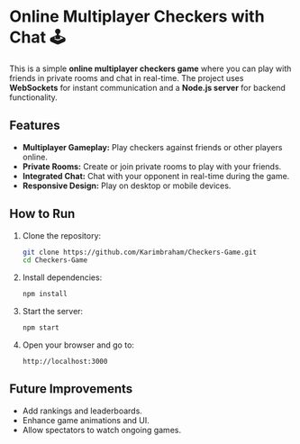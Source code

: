 # Online Multiplayer Checkers with Chat 🕹️

This is a simple **online multiplayer checkers game** where you can play with friends in private rooms and chat in real-time. The project uses **WebSockets** for instant communication and a **Node.js server** for backend functionality.

## Features 

- **Multiplayer Gameplay:** Play checkers against friends or other players online.
- **Private Rooms:** Create or join private rooms to play with your friends.
- **Integrated Chat:** Chat with your opponent in real-time during the game.
- **Responsive Design:** Play on desktop or mobile devices.

## How to Run 

1. Clone the repository:
   ```bash
   git clone https://github.com/Karimbraham/Checkers-Game.git
   cd Checkers-Game
   ```

2. Install dependencies:
   ```bash
   npm install
   ```

3. Start the server:
   ```bash
   npm start
   ```

4. Open your browser and go to:
   ```
   http://localhost:3000
   ```

## Future Improvements 

- Add rankings and leaderboards.
- Enhance game animations and UI.
- Allow spectators to watch ongoing games.
 
